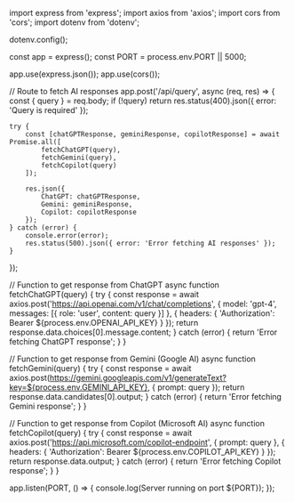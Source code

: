 import express from 'express';
import axios from 'axios';
import cors from 'cors';
import dotenv from 'dotenv';

dotenv.config();

const app = express();
const PORT = process.env.PORT || 5000;

app.use(express.json());
app.use(cors());

// Route to fetch AI responses
app.post('/api/query', async (req, res) => {
    const { query } = req.body;
    if (!query) return res.status(400).json({ error: 'Query is required' });

    try {
        const [chatGPTResponse, geminiResponse, copilotResponse] = await Promise.all([
            fetchChatGPT(query),
            fetchGemini(query),
            fetchCopilot(query)
        ]);

        res.json({
            ChatGPT: chatGPTResponse,
            Gemini: geminiResponse,
            Copilot: copilotResponse
        });
    } catch (error) {
        console.error(error);
        res.status(500).json({ error: 'Error fetching AI responses' });
    }
});

// Function to get response from ChatGPT
async function fetchChatGPT(query) {
    try {
        const response = await axios.post('https://api.openai.com/v1/chat/completions', {
            model: 'gpt-4',
            messages: [{ role: 'user', content: query }]
        }, {
            headers: { 'Authorization': Bearer ${process.env.OPENAI_API_KEY} }
        });
        return response.data.choices[0].message.content;
    } catch (error) {
        return 'Error fetching ChatGPT response';
    }
}

// Function to get response from Gemini (Google AI)
async function fetchGemini(query) {
    try {
        const response = await axios.post(https://gemini.googleapis.com/v1/generateText?key=${process.env.GEMINI_API_KEY}, {
            prompt: query
        });
        return response.data.candidates[0].output;
    } catch (error) {
        return 'Error fetching Gemini response';
    }
}

// Function to get response from Copilot (Microsoft AI)
async function fetchCopilot(query) {
    try {
        const response = await axios.post('https://api.microsoft.com/copilot-endpoint', {
            prompt: query
        }, {
            headers: { 'Authorization': Bearer ${process.env.COPILOT_API_KEY} }
        });
        return response.data.output;
    } catch (error) {
        return 'Error fetching Copilot response';
    }
}

app.listen(PORT, () => {
    console.log(Server running on port ${PORT});
});
